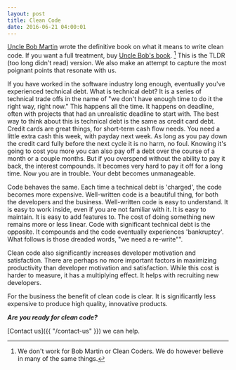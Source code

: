 ```yaml
---
layout: post
title: Clean Code
date: 2016-06-21 04:00:01
---
```

[Uncle Bob Martin](https://sites.google.com/site/unclebobconsultingllc/) wrote the definitive book on what it means to write clean code. 
If you want a full treatment, buy [Uncle Bob's book](https://www.amazon.com/Clean-Code-Handbook-Software-Craftsmanship/dp/0132350882). [^footnote] 
This is the TLDR (too long didn't read) version. 
We also make an attempt to capture the most poignant points that resonate with us.

If you have worked in the software industry long enough, eventually you've experienced technical debt. What is technical debt? It is a series of technical trade offs in the name of "we don't have enough time to do it the right way, right now." This happens all the time. It happens on deadline, often with projects that had an unrealistic deadline to start with. The best way to think about this is technical debt is the same as credit card debt. Credit cards are great things, for short-term cash flow needs. You need a little extra cash this week, with payday next week. As long as you pay down the credit card fully before the next cycle it is no harm, no foul. Knowing it's going to cost you more you can also pay off a debt over the course of a month or a couple months. But if you overspend without the ability to pay it back, the interest compounds. It becomes very hard to pay it off for a long time. Now you are in trouble. Your debt becomes unmanageable.

Code behaves the same. Each time a technical debt is 'charged', the code becomes more expensive. Well-written code is a beautiful thing, for both the developers and the business. Well-written code is easy to understand. It is easy to work inside, even if you are not familiar with it. It is easy to maintain. It is easy to add features to. The cost of doing something new remains more or less linear. Code with significant technical debt is the opposite. It compounds and the code eventually experiences 'bankruptcy'. What follows is those dreaded words, "we need a re-write"".

Clean code also significantly increases developer motivation and satisfaction. There are perhaps no more important factors in maximizing productivity than developer motivation and satisfaction. While this cost is harder to measure, it has a multiplying effect. It helps with recruiting new developers.

For the business the benefit of clean code is clear. It is significantly less expensive to produce high quality, innovative products.

***Are you ready for clean code?***

[Contact us]({{ "/contact-us" }}) we can help. 

[^footnote]: We don't work for Bob Martin or Clean Coders. We do however believe in many of the same things.